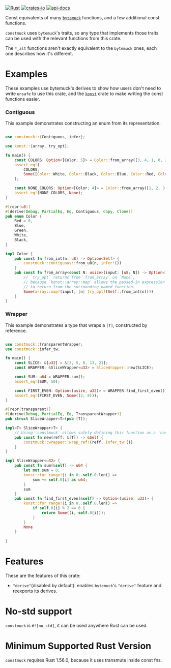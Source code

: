 [![Rust](https://github.com/rodrimati1992/constmuck/workflows/Rust/badge.svg)](https://github.com/rodrimati1992/constmuck/actions)
[![crates-io](https://img.shields.io/crates/v/constmuck.svg)](https://crates.io/crates/constmuck)
[![api-docs](https://docs.rs/constmuck/badge.svg)](https://docs.rs/constmuck/*)


Const equivalents of many [`bytemuck`] functions,
and a few additional const functions.

`constmuck` uses `bytemuck`'s traits,
so any type that implements those traits can be used with the 
relevant functions from this crate.

The `*_alt` functions aren't exactly equivalent to the `bytemuck` ones,
each one describes how it's different.

# Examples

These examples use bytemuck's derives to show how users don't need to
write `unsafe` to use this crate,
and the [`konst`] crate to make writing the const functions easier.

### Contiguous

This example demonstrates constructing an enum from its representation.

```rust

use constmuck::{Contiguous, infer};

use konst::{array, try_opt};

fn main() {
    const COLORS: Option<[Color; 5]> = Color::from_array([3, 4, 1, 0, 2]);
    assert_eq!(
        COLORS,
        Some([Color::White, Color::Black, Color::Blue, Color::Red, Color::Green]),
    );

    const NONE_COLORS: Option<[Color; 4]> = Color::from_array([1, 2, 3, 5]);
    assert_eq!(NONE_COLORS, None);
}

#[repr(u8)]
#[derive(Debug, PartialEq, Eq, Contiguous, Copy, Clone)]
pub enum Color {
    Red = 0,
    Blue,
    Green,
    White,
    Black,
}

impl Color {
    pub const fn from_int(n: u8) -> Option<Self> {
        constmuck::contiguous::from_u8(n, infer!())
    }
    pub const fn from_array<const N: usize>(input: [u8; N]) -> Option<[Self; N]> {
        // `try_opt` returns from `from_array` on `None`,
        // because `konst::array::map` allows the passed-in expression
        // to return from the surrounding named function.
        Some(array::map!(input, |n| try_opt!(Self::from_int(n))))
    }
}


```

### Wrapper

This example demonstrates a type that wraps a `[T]`, constructed by reference.

```rust

use constmuck::TransparentWrapper;
use constmuck::infer_tw;

fn main() {
    const SLICE: &[u32] = &[3, 5, 8, 13, 21];
    const WRAPPER: &SliceWrapper<u32> = SliceWrapper::new(SLICE);

    const SUM: u64 = WRAPPER.sum();
    assert_eq!(SUM, 50);

    const FIRST_EVEN: Option<(usize, u32)> = WRAPPER.find_first_even();
    assert_eq!(FIRST_EVEN, Some((2, 8)));
}

#[repr(transparent)]
#[derive(Debug, PartialEq, Eq, TransparentWrapper)]
pub struct SliceWrapper<T>(pub [T]);

impl<T> SliceWrapper<T> {
    // Using `constmuck` allows safely defining this function as a `const fn`
    pub const fn new(reff: &[T]) -> &Self {
        constmuck::wrapper::wrap_ref!(reff, infer_tw!())
    }
}

impl SliceWrapper<u32> {
    pub const fn sum(&self) -> u64 {
        let mut sum = 0;
        konst::for_range!{i in 0..self.0.len() =>
            sum += self.0[i] as u64;
        }
        sum
    }
    pub const fn find_first_even(&self) -> Option<(usize, u32)> {
        konst::for_range!{i in 0..self.0.len() =>
            if self.0[i] % 2 == 0 {
                return Some((i, self.0[i]));
            }
        }
        None
    }
    
}


```


# Features

These are the features of this crate:

- `"derive"`(disabled by default):
enables `bytemuck`'s `"derive"` feature and reexports its derives.


# No-std support

`constmuck` is `#![no_std]`, it can be used anywhere Rust can be used.

# Minimum Supported Rust Version

`constmuck` requires Rust 1.56.0, because it uses transmute inside const fns.



[`konst`]: https://docs.rs/konst/*/konst/index.html

[`bytemuck`]: https://docs.rs/bytemuck/1.*/bytemuck/
